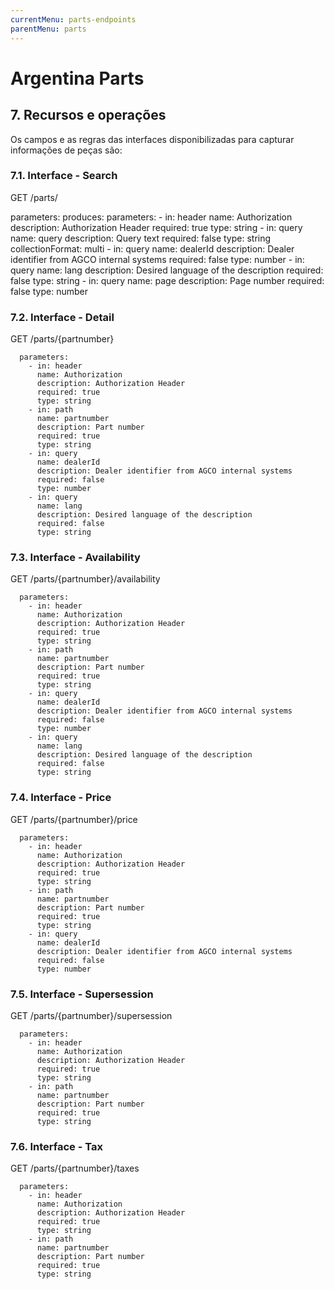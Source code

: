 ```yaml
---
currentMenu: parts-endpoints
parentMenu: parts
---
```


# Argentina Parts

## 7. Recursos e operações
Os campos e as regras das interfaces disponibilizadas para capturar informações de peças são:

### 7.1. Interface - Search

GET /parts/

parameters:
produces:
      parameters:
        - in: header
          name: Authorization
          description: Authorization Header
          required: true
          type: string
        - in: query
          name: query
          description: Query text
          required: false
          type: string
          collectionFormat: multi
        - in: query
          name: dealerId
          description: Dealer identifier from AGCO internal systems
          required: false
          type: number
        - in: query
          name: lang
          description: Desired language of the description
          required: false
          type: string
        - in: query
          name: page
          description: Page number
          required: false
          type: number

### 7.2. Interface - Detail

GET /parts/{partnumber}

      parameters:
        - in: header
          name: Authorization
          description: Authorization Header
          required: true
          type: string
        - in: path
          name: partnumber
          description: Part number
          required: true
          type: string
        - in: query
          name: dealerId
          description: Dealer identifier from AGCO internal systems
          required: false
          type: number
        - in: query
          name: lang
          description: Desired language of the description
          required: false
          type: string


### 7.3. Interface - Availability

GET /parts/{partnumber}/availability

      parameters:
        - in: header
          name: Authorization
          description: Authorization Header
          required: true
          type: string
        - in: path
          name: partnumber
          description: Part number
          required: true
          type: string
        - in: query
          name: dealerId
          description: Dealer identifier from AGCO internal systems
          required: false
          type: number
        - in: query
          name: lang
          description: Desired language of the description
          required: false
          type: string


### 7.4. Interface - Price

GET /parts/{partnumber}/price

      parameters:
        - in: header
          name: Authorization
          description: Authorization Header
          required: true
          type: string
        - in: path
          name: partnumber
          description: Part number
          required: true
          type: string
        - in: query
          name: dealerId
          description: Dealer identifier from AGCO internal systems
          required: false
          type: number


### 7.5. Interface - Supersession

GET /parts/{partnumber}/supersession

      parameters:
        - in: header
          name: Authorization
          description: Authorization Header
          required: true
          type: string
        - in: path
          name: partnumber
          description: Part number
          required: true
          type: string

### 7.6. Interface - Tax

GET /parts/{partnumber}/taxes

      parameters:
        - in: header
          name: Authorization
          description: Authorization Header
          required: true
          type: string
        - in: path
          name: partnumber
          description: Part number
          required: true
          type: string